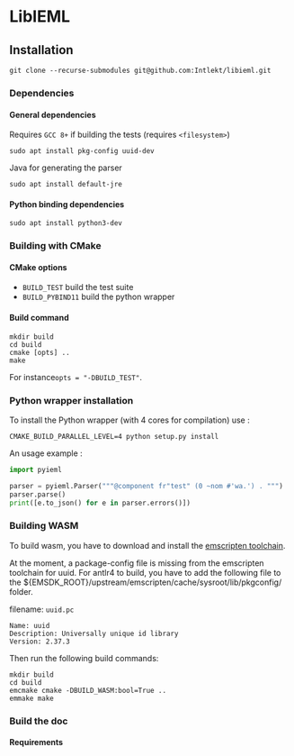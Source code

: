 # LibIEML

## Installation

```
git clone --recurse-submodules git@github.com:Intlekt/libieml.git
```

### Dependencies

#### General dependencies
Requires `GCC 8+` if building the tests (requires `<filesystem>`)
```
sudo apt install pkg-config uuid-dev
```

Java for generating the parser
```
sudo apt install default-jre
```

#### Python binding dependencies
```
sudo apt install python3-dev
```

### Building with CMake

#### CMake options
 
 - `BUILD_TEST` build the test suite
 - `BUILD_PYBIND11` build the python wrapper

#### Build command
```
mkdir build
cd build
cmake [opts] ..
make
```
For instance`opts = "-DBUILD_TEST"`.

### Python wrapper installation

To install the Python wrapper (with 4 cores for compilation) use :
```
CMAKE_BUILD_PARALLEL_LEVEL=4 python setup.py install
```

An usage example :
```python
import pyieml

parser = pyieml.Parser("""@component fr"test" (0 ~nom #'wa.') . """)
parser.parse()
print([e.to_json() for e in parser.errors()])
```

### Building WASM

To build wasm, you have to download and install the [emscripten toolchain](https://emscripten.org/docs/getting_started/downloads.html).

At the moment, a package-config file is missing from the emscripten toolchain for uuid. For antlr4 to build, you have to add the following file
to the ${EMSDK_ROOT}/upstream/emscripten/cache/sysroot/lib/pkgconfig/ folder.

filename: `uuid.pc`
```
Name: uuid
Description: Universally unique id library
Version: 2.37.3
```

Then run the following build commands:
```
mkdir build
cd build
emcmake cmake -DBUILD_WASM:bool=True ..
emmake make
```

### Build the doc
#### Requirements